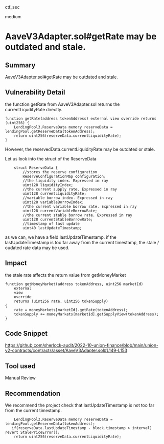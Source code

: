 ctf_sec

medium

# AaveV3Adapter.sol#getRate may be outdated and stale.

## Summary

AaveV3Adapter.sol#getRate may be outdated and stale.

## Vulnerability Detail

the function getRate from AaveV3Adapter.sol returns the currentLiqudityRate directly.

```solidity
function getRate(address tokenAddress) external view override returns (uint256) {
    LendingPool3.ReserveData memory reserveData = lendingPool.getReserveData(tokenAddress);
    return uint256(reserveData.currentLiquidityRate);
}
```

However, the reservedData.currentLiquidityRate may be outdated or stale.

Let us look into the struct of the ReserveData

```solidity
    struct ReserveData {
        //stores the reserve configuration
        ReserveConfigurationMap configuration;
        //the liquidity index. Expressed in ray
        uint128 liquidityIndex;
        //the current supply rate. Expressed in ray
        uint128 currentLiquidityRate;
        //variable borrow index. Expressed in ray
        uint128 variableBorrowIndex;
        //the current variable borrow rate. Expressed in ray
        uint128 currentVariableBorrowRate;
        //the current stable borrow rate. Expressed in ray
        uint128 currentStableBorrowRate;
        //timestamp of last update
        uint40 lastUpdateTimestamp;
```

as we can, we have a field lastUpdateTimestamp. if the lastUpdateTimestamp is too far away from the current timestamp, the stale / oudated rate data may be used.

## Impact

the stale rate affects the return value from getMoneyMarket

```solidity
function getMoneyMarket(address tokenAddress, uint256 marketId)
    external
    view
    override
    returns (uint256 rate, uint256 tokenSupply)
{
    rate = moneyMarkets[marketId].getRate(tokenAddress);
    tokenSupply += moneyMarkets[marketId].getSupplyView(tokenAddress);
}
```

## Code Snippet

https://github.com/sherlock-audit/2022-10-union-finance/blob/main/union-v2-contracts/contracts/asset/AaveV3Adapter.sol#L149-L153

## Tool used

Manual Review

## Recommendation

We recommend the project check that lastUpdateTimestamp is not too far from the current timestamp.

```solidity
    LendingPool3.ReserveData memory reserveData = lendingPool.getReserveData(tokenAddress);
   if(reserveData.lastUpdateTimestamp - block.timestamp > interval) revert StalePriceError();
    return uint256(reserveData.currentLiquidityRate);
```
